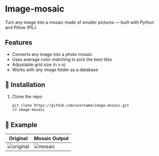 # Image-mosaic
Turn any image into a mosaic made of smaller pictures — built with Python and Pillow (PIL).
##  Features
- Converts any image into a photo mosaic
- Uses average color matching to pick the best tiles
- Adjustable grid size (n x n)
- Works with any image folder as a database
## 🧩 Installation

1. Clone the repo:
   ```bash
   git clone https://github.com/username/image-mosaic.git
   cd image-mosaic
## 📸 Example
| Original | Mosaic Output |
|-----------|---------------|
| ![original](/Pikachu.jpg) | ![mosaic](output.png) |
